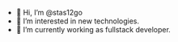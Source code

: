 - 👋 Hi, I’m @stas12go
- 👀 I’m interested in new technologies.
- 🌱 I’m currently working as fullstack developer.
<!-- 
- 💞️ I’m looking to collaborate on ...
- 📫 How to reach me ...
--->
<!---
stas12go/stas12go is a ✨ special ✨ repository because its `README.md` (this file) appears on your GitHub profile.
You can click the Preview link to take a look at your changes.
--->
<!-- my-badges start -->
<!-- my-badges end -->
